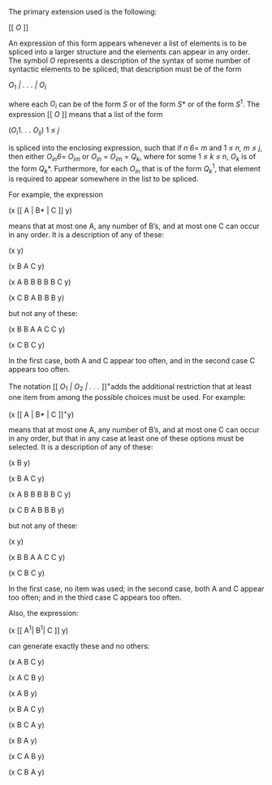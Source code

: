  



The primary extension used is the following: 



[[ *O* ]] 



An expression of this form appears whenever a list of elements is to be spliced into a larger structure and the elements can appear in any order. The symbol *O* represents a description of the syntax of some number of syntactic elements to be spliced; that description must be of the form 



<i>O</i><sub>1</sub> <i>| . . . | O<sub>l</sub></i> 



where each <i>O<sub>i</sub></i> can be of the form <i>S</i> or of the form <i>S</i>* or of the form <i>S</i><sup>1</sup>. The expression [[ <i>O</i> ]] means that a list of the form 



(<i>O<sub>i</sub></i>1</sub><i>. . . O<sub>ij</sub></i>) 1 <i>≤ j</i> 



is spliced into the enclosing expression, such that if <i>n 6</i>= <i>m</i> and 1 <i>≤ n, m ≤ j</i>, then either <i>O<sub>in</sub>6</i>= <i>O<sub>im</sub></i> or <i>O<sub>in</sub></i> = <i>O<sub>im</sub></i> = <i>Q<sub>k</sub></i>, where for some 1 <i>≤ k ≤ n</i>, <i>O<sub>k</sub></i> is of the form <i>Q<sub>k</sub></i>*. Furthermore, for each <i>O<sub>in</sub></i> that is of the form <i>Q<sub>k</sub></i><sup>1</sup>, that element is required to appear somewhere in the list to be spliced. 



For example, the expression 



(x [[ A | B\* | C ]] y) 



means that at most one A, any number of B’s, and at most one C can occur in any order. It is a description of any of these: 



(x y) 



(x B A C y) 



(x A B B B B B C y) 



(x C B A B B B y) 



but not any of these: 



(x B B A A C C y) 



(x C B C y) 



In the first case, both A and C appear too often, and in the second case C appears too often. 



The notation [[ *O*<sub>1</sub> *| O*<sub>2</sub> *| . . .* ]]<sup>+</sup>adds the additional restriction that at least one item from among the possible choices must be used. For example: 











(x [[ A | B\* | C ]]<sup>+</sup>y) 



means that at most one A, any number of B’s, and at most one C can occur in any order, but that in any case at least one of these options must be selected. It is a description of any of these: 



(x B y) 



(x B A C y) 



(x A B B B B B C y) 



(x C B A B B B y) 



but not any of these: 



(x y) 



(x B B A A C C y) 



(x C B C y) 



In the first case, no item was used; in the second case, both A and C appear too often; and in the third case C appears too often. 



Also, the expression: 



(x [[ A<sup>1</sup>| B<sup>1</sup>| C ]] y) 



can generate exactly these and no others: 



(x A B C y) 



(x A C B y) 



(x A B y) 



(x B A C y) 



(x B C A y) 



(x B A y) 



(x C A B y) 



(x C B A y) 



